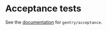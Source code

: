 # Acceptance tests
See the [documentation](http://gentry.monomelodies.nl/acceptance/docs) for
`gentry/acceptance`.

